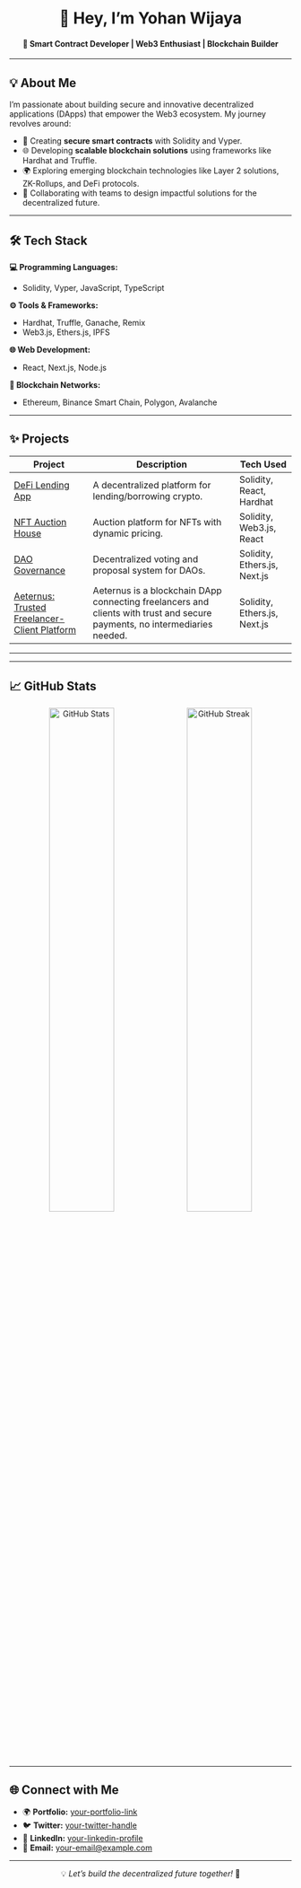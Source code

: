 <div align="center">

# 👋 Hey, I’m **Yohan Wijaya**  
#### 🚀 Smart Contract Developer | Web3 Enthusiast | Blockchain Builder  

---
</div>

## 💡 About Me  

I’m passionate about building secure and innovative decentralized applications (DApps) that empower the Web3 ecosystem. My journey revolves around:  
- 🔑 Creating **secure smart contracts** with Solidity and Vyper.  
- 🌐 Developing **scalable blockchain solutions** using frameworks like Hardhat and Truffle.  
- 🌍 Exploring emerging blockchain technologies like Layer 2 solutions, ZK-Rollups, and DeFi protocols.  
- 🤝 Collaborating with teams to design impactful solutions for the decentralized future.  

---

## 🛠️ Tech Stack  

**💻 Programming Languages:**  
- Solidity, Vyper, JavaScript, TypeScript  

**⚙️ Tools & Frameworks:**  
- Hardhat, Truffle, Ganache, Remix  
- Web3.js, Ethers.js, IPFS  

**🌐 Web Development:**  
- React, Next.js, Node.js  

**📜 Blockchain Networks:**  
- Ethereum, Binance Smart Chain, Polygon, Avalanche  

---

## ✨ Projects  

| **Project**        | **Description**                                     | **Tech Used**              |  
|---------------------|-----------------------------------------------------|----------------------------|  
| [DeFi Lending App](https://github.com/your-project-link)  | A decentralized platform for lending/borrowing crypto.  | Solidity, React, Hardhat   |  
| [NFT Auction House](https://github.com/your-project-link) | Auction platform for NFTs with dynamic pricing.         | Solidity, Web3.js, React   |  
| [DAO Governance](https://github.com/your-project-link)    | Decentralized voting and proposal system for DAOs.      | Solidity, Ethers.js, Next.js|  
| [Aeternus: Trusted Freelancer-Client Platform](https://github.com/YohanWijaya10/Aeternus)    | Aeternus is a blockchain DApp connecting freelancers and clients with trust and secure payments, no intermediaries needed.      | Solidity, Ethers.js, Next.js|  

---

---

## 📈 GitHub Stats  

<div align="center">
  <img src="https://github-readme-stats.vercel.app/api?username=your-github-username&show_icons=true&theme=radical" width="48%" alt="GitHub Stats" />  
  <img src="https://github-readme-streak-stats.herokuapp.com/?user=your-github-username&theme=radical" width="48%" alt="GitHub Streak" />  
</div>  

---

## 🌐 Connect with Me  

- 🌍 **Portfolio:** [your-portfolio-link](https://your-portfolio-link)  
- 🐦 **Twitter:** [your-twitter-handle](https://twitter.com/your-twitter-handle)  
- 💼 **LinkedIn:** [your-linkedin-profile](https://linkedin.com/in/your-linkedin-handle)  
- 📧 **Email:** your-email@example.com  

---

<div align="center">
  
💡 *Let’s build the decentralized future together!* 🌌  

</div>
